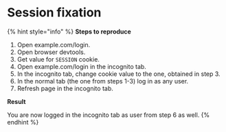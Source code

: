 # Session fixation

{% hint style="info" %}
**Steps to reproduce**

1. Open example.com/login.
2. Open browser devtools.
3. Get value for `SESSION` cookie.
4. Open example.com/login in the incognito tab.
5. In the incognito tab, change cookie value to the one, obtained in step 3.
6. In the normal tab \(the one from steps 1-3\) log in as any user.
7. Refresh page in the incognito tab.

**Result**

You are now logged in the incognito tab as user from step 6 as well.
{% endhint %}

